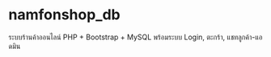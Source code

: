 # namfonshop_db
ระบบร้านค้าออนไลน์ PHP + Bootstrap + MySQL พร้อมระบบ Login, ตะกร้า, แชทลูกค้า-แอดมิน
